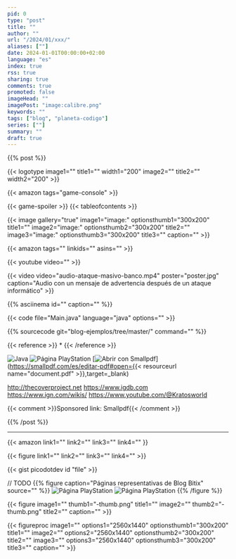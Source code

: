 ```yaml
---
pid: 0
type: "post"
title: ""
author: ""
url: "/2024/01/xxx/"
aliases: [""]
date: 2024-01-01T00:00:00+02:00
language: "es"
index: true
rss: true
sharing: true
comments: true
promoted: false
imageHead: ""
imagePost: "image:calibre.png"
keywords: ""
tags: ["blog", "planeta-codigo"]
series: [""]
summary: ""
draft: true
---
```


{{% post %}}

{{< logotype image1="" title1="" width1="200" image2="" title2="" width2="200" >}}

{{< amazon
    tags="game-console" >}}

{{< game-spoiler >}}
{{< tableofcontents >}}

{{< image
    gallery="true"
    image1="image:" optionsthumb1="300x200" title1=""
    image2="image:" optionsthumb2="300x200" title2=""
    image3="image:" optionsthumb3="300x200" title3=""
    caption="" >}}

{{< amazon
    tags=""
    linkids=""
    asins="" >}}

{{< youtube
    video="" >}}

{{< video
    video="audio-ataque-masivo-banco.mp4" poster="poster.jpg"
    caption="Audio con un mensaje de advertencia después de un ataque informático" >}}

{{% asciinema id="" caption="" %}}

{{< code file="Main.java" language="java" options="" >}}

{{% sourcecode git="blog-ejemplos/tree/master/" command="" %}}

{{< reference >}}
*
{{< /reference >}}

![](url=logotype:java.svg:java.svg,size=200x200,gallery=true "Java")
![](url=resource:playstation-1.png,size=200x200,gallery=true "Página PlayStation")
[![](url=asset:/assets/images/misc/open-with-smallpdf-es.svg,size=200x40 "Abrir con Smallpdf")](https://smallpdf.com/es/editar-pdf#open={{< resourceurl name="document.pdf" >}},target=_blank)

http://thecoverproject.net
https://www.igdb.com
https://www.ign.com/wikis/
https://www.youtube.com/@Kratosworld

{{< comment >}}Sponsored link: Smallpdf{{< /comment >}}

{{% /post %}}

---

{{< amazon
    link1=""
    link2=""
    link3=""
    link4="" }}

{{< figure
    link1=""
    link2=""
    link3=""
    link4="" >}}

{{< gist picodotdev id "file" >}}

// TODO
{{% figure caption="Páginas representativas de Blog Bitix" source="" %}}
    ![](url=resource:playstation-1.png,size=300x200,gallery=true "Página PlayStation")
    ![](url=resource:playstation-2.png,size=300x200,gallery=true "Página PlayStation")
{{% /figure %}}

{{< figure
    image1="" thumb1="-thumb.png" title1=""
    image2="" thumb2="-thumb.png" title2=""
    caption="" >}}

{{< figureproc
    image1="" options1="2560x1440" optionsthumb1="300x200" title1=""
    image2="" options2="2560x1440" optionsthumb2="300x200" title2=""
    image3="" options3="2560x1440" optionsthumb3="300x200" title3=""
    caption="" >}}
